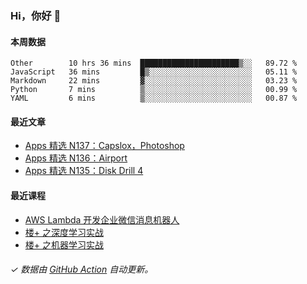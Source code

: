 ### Hi，你好 👋

#### 本周数据

<!--START_SECTION:waka-->
```text
Other        10 hrs 36 mins  ██████████████████████▒░░   89.72 % 
JavaScript   36 mins         █▒░░░░░░░░░░░░░░░░░░░░░░░   05.11 % 
Markdown     22 mins         ▓░░░░░░░░░░░░░░░░░░░░░░░░   03.23 % 
Python       7 mins          ▒░░░░░░░░░░░░░░░░░░░░░░░░   00.99 % 
YAML         6 mins          ▒░░░░░░░░░░░░░░░░░░░░░░░░   00.87 % 
```
<!--END_SECTION:waka-->

#### 最近文章

<!-- BLOG:START -->
- [Apps 精选 N137：Capslox，Photoshop](http://huhuhang.com/post/product-hunt/product-hunt-n137)
- [Apps 精选 N136：Airport](http://huhuhang.com/post/product-hunt/product-hunt-n136)
- [Apps 精选 N135：Disk Drill 4](http://huhuhang.com/post/product-hunt/product-hunt-n135)
<!-- BLOG:END -->

#### 最近课程

<!-- SYL:START -->
- [AWS Lambda 开发企业微信消息机器人](https://lanqiao.cn/courses/2868)
- [楼+ 之深度学习实战](https://lanqiao.cn/courses/2617)
- [楼+ 之机器学习实战](https://lanqiao.cn/courses/2616)
<!-- SYL:END -->

###### ✓ 数据由 [GitHub Action](https://github.com/huhuhang/huhuhang/actions) 自动更新。
